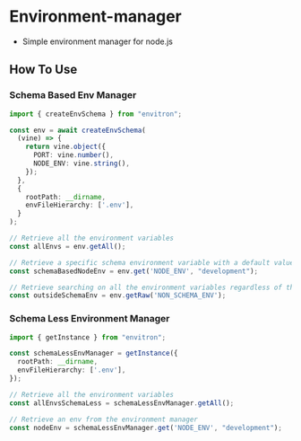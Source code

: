 # Environment-manager

- Simple environment manager for node.js

## How To Use

### Schema Based Env Manager
```typescript
import { createEnvSchema } from "envitron";

const env = await createEnvSchema(
  (vine) => {
    return vine.object({
      PORT: vine.number(),
      NODE_ENV: vine.string(),
    });
  },
  {
    rootPath: __dirname,
    envFileHierarchy: ['.env'],
  }
);

// Retrieve all the environment variables
const allEnvs = env.getAll();

// Retrieve a specific schema environment variable with a default value, the type will be inferred from the schema
const schemaBasedNodeEnv = env.get('NODE_ENV', "development");

// Retrieve searching on all the environment variables regardless of the schema
const outsideSchemaEnv = env.getRaw('NON_SCHEMA_ENV');
```

### Schema Less Environment Manager
```typescript
import { getInstance } from "envitron";

const schemaLessEnvManager = getInstance({
  rootPath: __dirname,
  envFileHierarchy: ['.env'],
});

// Retrieve all the environment variables
const allEnvsSchemaLess = schemaLessEnvManager.getAll();

// Retrieve an env from the environment manager
const nodeEnv = schemaLessEnvManager.get('NODE_ENV', "development");
```

